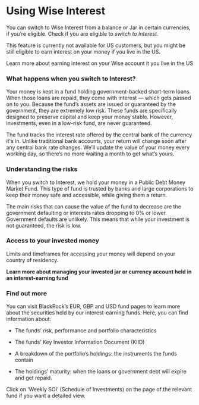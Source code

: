 # Using Wise Interest

You can switch to Wise Interest from a balance or Jar in certain currencies, if you’re eligible. Check if you are eligible to _switch to Interest_.

This feature is currently not available for US customers, but you might be still eligible to earn interest on your money if you live in the US.

Learn more about earning interest on your Wise account it you live in the US

###  **What happens when you switch to Interest?**

Your money is kept in a fund holding government-backed short-term loans. When those loans are repaid, they come with interest — which gets passed on to you. Because the fund’s assets are issued or guaranteed by the government, they are extremely low risk. These funds are specifically designed to preserve capital and keep your money stable. However, investments, even in a low-risk fund, are never guaranteed.

The fund tracks the interest rate offered by the central bank of the currency it's in. Unlike traditional bank accounts, your return will change soon after any central bank rate changes. We’ll update the value of your money every working day, so there’s no more waiting a month to get what’s yours.

###  **Understanding the risks**

When you switch to Interest, we hold your money in a Public Debt Money Market Fund. This type of fund is trusted by banks and large corporations to keep their money safe and accessible, while giving them a return.

The main risks that can cause the value of the fund to decrease are the government defaulting or interests rates dropping to 0% or lower. Government defaults are unlikely. This means that while your investment is not guaranteed, the risk is low.

###  **Access to your invested money**

Limits and timeframes for accessing your money will depend on your country of residency.

 **Learn more about managing your invested jar or currency account held in an interest-earning fund**

###  **Find out more**

You can visit BlackRock’s EUR, GBP and USD fund pages to learn more about the securities held by our interest-earning funds. Here, you can find information about:

  * The funds’ risk, performance and portfolio characteristics 

  * The funds’ Key Investor Information Document (KIID)

  * A breakdown of the portfolio’s holdings: the instruments the funds contain 

  * The holdings’ maturity: when the loans or government debt will expire and get repaid. 




Click on ‘Weekly SOI’ (Schedule of Investments) on the page of the relevant fund if you want a detailed view.